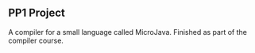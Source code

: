 ## PP1 Project
A compiler for a small language called MicroJava. Finished as part of the compiler course.
